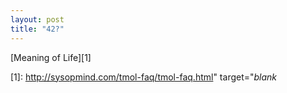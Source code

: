 ```yaml
---
layout: post
title: "42?"
---
```

[Meaning of Life][1]

   [1]: http://sysopmind.com/tmol-faq/tmol-faq.html" target="_blank_

